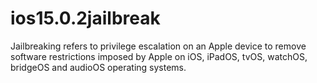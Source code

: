 # ios15.0.2jailbreak
Jailbreaking refers to privilege escalation on an Apple device to remove software restrictions imposed by Apple on iOS, iPadOS, tvOS, watchOS, bridgeOS and audioOS operating systems. 
